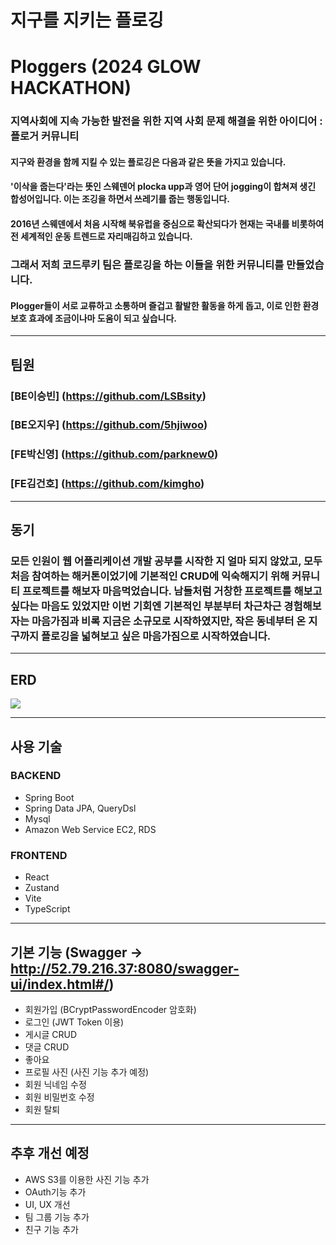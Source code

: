 # 지구를 지키는 플로깅
# Ploggers (2024 GLOW HACKATHON)
### 지역사회에 지속 가능한 발전을 위한 지역 사회 문제 해결을 위한 아이디어 : 플로거 커뮤니티

#### 지구와 환경을 함께 지킬 수 있는 플로깅은 다음과 같은 뜻을 가지고 있습니다.
#### '이삭을 줍는다'라는 뜻인 스웨덴어 plocka upp과 영어 단어 jogging이 합쳐져 생긴 합성어입니다. 이는 조깅을 하면서 쓰레기를 줍는 행동입니다.
#### 2016년 스웨덴에서 처음 시작해 북유럽을 중심으로 확산되다가 현재는 국내를 비롯하여 전 세계적인 운동 트렌드로 자리매김하고 있습니다.

### 그래서 저희 코드루키 팀은 플로깅을 하는 이들을 위한 커뮤니티를 만들었습니다.
#### Plogger들이 서로 교류하고 소통하며 즐겁고 활발한 활동을 하게 돕고, 이로 인한 환경 보호 효과에 조금이나마 도움이 되고 싶습니다.
-----
## 팀원
### [BE이승빈] (https://github.com/LSBsity)
### [BE오지우] (https://github.com/5hjiwoo)
### [FE박신영] (https://github.com/parknew0)
### [FE김건호] (https://github.com/kimgho)
-----
## 동기
### 모든 인원이 웹 어플리케이션 개발 공부를 시작한 지 얼마 되지 않았고, 모두 처음 참여하는 해커톤이었기에 기본적인 CRUD에 익숙해지기 위해 커뮤니티 프로젝트를 해보자 마음먹었습니다. 남들처럼 거창한 프로젝트를 해보고 싶다는 마음도 있었지만 이번 기회엔 기본적인 부분부터 차근차근 경험해보자는 마음가짐과 비록 지금은 소규모로 시작하였지만, 작은 동네부터 온 지구까지 플로깅을 넓혀보고 싶은 마음가짐으로 시작하였습니다.
-----
## ERD

![](https://velog.velcdn.com/images/sity51/post/391b0c38-216a-4f4d-b45d-6d94fae8e01a/image.png)

-----

## 사용 기술
### BACKEND
- Spring Boot
- Spring Data JPA, QueryDsl
- Mysql
- Amazon Web Service EC2, RDS
### FRONTEND
- React
- Zustand
- Vite
- TypeScript
-----
## 기본 기능 (Swagger -> http://52.79.216.37:8080/swagger-ui/index.html#/)
- 회원가입 (BCryptPasswordEncoder 암호화)
- 로그인 (JWT Token 이용)
- 게시글 CRUD
- 댓글 CRUD
- 좋아요
- 프로필 사진 (사진 기능 추가 예정)
- 회원 닉네임 수정
- 회원 비밀번호 수정
- 회원 탈퇴
-----
## 추후 개선 예정
- AWS S3를 이용한 사진 기능 추가
- OAuth기능 추가
- UI, UX 개선
- 팀 그룹 기능 추가
- 친구 기능 추가
